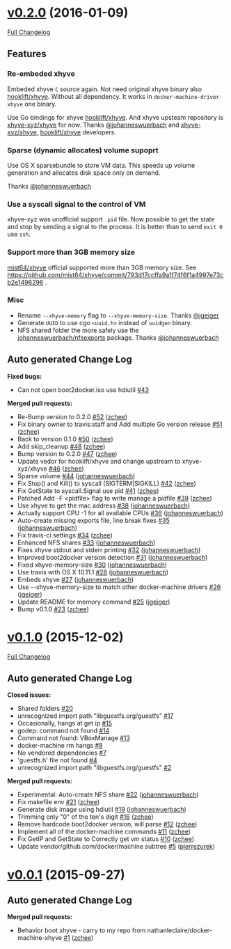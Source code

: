 # [v0.2.0](https://github.com/zchee/docker-machine-driver-xhyve/tree/v0.2.0) (2016-01-09)
[Full Changelog](https://github.com/zchee/docker-machine-driver-xhyve/compare/v0.1.0...v0.2.0)

## Features

### Re-embeded xhyve
Embeded xhyve `C` source again. Not need original xhyve binary also [hooklift/xhyve](https://github.com/zchee/xhyve-bindings).
Without all dependency. It works in `docker-machine-driver-xhyve` one binary.

Use Go bindings for xhyve [hooklift/xhyve](https://github.com/hooklift/xhyve).
And xhyve upsteam repository is [xhyve-xyz/xhyve](https://github.com/xhyve-xyz/xhyve) for now.
Thanks [@johanneswuerbach](https://github.com/johanneswuerbach) and [xhyve-xyz/xhyve](https://github.com/xhyve-xyz/xhyve), [hooklift/xhyve](https://github.com/hooklift/xhyve) developers.

### Sparse (dynamic allocates) volume supoprt
Use OS X sparsebundle to store VM data.
This speeds up volume generation and allocates disk space only on demand.

Thanks [@johanneswuerbach](https://github.com/johanneswuerbach)

### Use a syscall signal to the control of VM
xhyve-xyz was unofficial support `.pid` file.
Now possible to get the state and stop by sending a signal to the process.
It is better than to send `exit 0` use `ssh`.

### Support more than 3GB memory size
[mist64/xhyve](https://github.com/mist64/xhyve) official supported more than 3GB memory size.
See https://github.com/mist64/xhyve/commit/793d17ccffa9a1f74f6f1a4997e73cb2e1496296 .


### Misc
- Rename `--xhyve-memory` flag to `--xhyve-memory-size`. Thanks [@jgeiger](https://github.com/jgeiger)
- Generate `UUID` to use cgo `<uuid.h>` instead of `uuidgen` binary.
- NFS shared folder the more safely use the [johanneswuerbach/nfsexports](https://github.com/johanneswuerbach/nfsexports) package. Thanks [@johanneswuerbach](https://github.com/johanneswuerbach)


## Auto generated Change Log

**Fixed bugs:**

- Can not open boot2docker.iso use hdiutil [\#43](https://github.com/zchee/docker-machine-driver-xhyve/issues/43)

**Merged pull requests:**

- Re-Bump version to 0.2.0 [\#52](https://github.com/zchee/docker-machine-driver-xhyve/pull/52) ([zchee](https://github.com/zchee))
- Fix binary owner to travis:staff and Add multiple Go version release [\#51](https://github.com/zchee/docker-machine-driver-xhyve/pull/51) ([zchee](https://github.com/zchee))
- Back to version 0.1.0 [\#50](https://github.com/zchee/docker-machine-driver-xhyve/pull/50) ([zchee](https://github.com/zchee))
- Add skip\_cleanup [\#48](https://github.com/zchee/docker-machine-driver-xhyve/pull/48) ([zchee](https://github.com/zchee))
- Bump version to 0.2.0 [\#47](https://github.com/zchee/docker-machine-driver-xhyve/pull/47) ([zchee](https://github.com/zchee))
- Update vedor for hooklift/xhyve and change upstream to xhyve-xyz/xhyve [\#46](https://github.com/zchee/docker-machine-driver-xhyve/pull/46) ([zchee](https://github.com/zchee))
- Sparse volume [\#44](https://github.com/zchee/docker-machine-driver-xhyve/pull/44) ([johanneswuerbach](https://github.com/johanneswuerbach))
- Fix Stop\(\) and Kill\(\) to syscall \(SIGTERM|SIGKILL\) [\#42](https://github.com/zchee/docker-machine-driver-xhyve/pull/42) ([zchee](https://github.com/zchee))
- Fix GetState to syscall.Signal use pid [\#41](https://github.com/zchee/docker-machine-driver-xhyve/pull/41) ([zchee](https://github.com/zchee))
- Patched Add -F \<pidfile\> flag to write manage a pidfile [\#39](https://github.com/zchee/docker-machine-driver-xhyve/pull/39) ([zchee](https://github.com/zchee))
- Use xhyve to get the mac address [\#38](https://github.com/zchee/docker-machine-driver-xhyve/pull/38) ([johanneswuerbach](https://github.com/johanneswuerbach))
- Actually support CPU -1 for all available CPUs [\#36](https://github.com/zchee/docker-machine-driver-xhyve/pull/36) ([johanneswuerbach](https://github.com/johanneswuerbach))
- Auto-create missing exports file, line break fixes [\#35](https://github.com/zchee/docker-machine-driver-xhyve/pull/35) ([johanneswuerbach](https://github.com/johanneswuerbach))
- Fix travis-ci settings [\#34](https://github.com/zchee/docker-machine-driver-xhyve/pull/34) ([zchee](https://github.com/zchee))
- Enhanced NFS shares [\#33](https://github.com/zchee/docker-machine-driver-xhyve/pull/33) ([johanneswuerbach](https://github.com/johanneswuerbach))
- Fixes xhyve stdout and stderr printing [\#32](https://github.com/zchee/docker-machine-driver-xhyve/pull/32) ([johanneswuerbach](https://github.com/johanneswuerbach))
- Improved boot2docker version detection [\#31](https://github.com/zchee/docker-machine-driver-xhyve/pull/31) ([johanneswuerbach](https://github.com/johanneswuerbach))
- Fixed xhyve-memory-size [\#30](https://github.com/zchee/docker-machine-driver-xhyve/pull/30) ([johanneswuerbach](https://github.com/johanneswuerbach))
- Use travis with OS X 10.11.1 [\#28](https://github.com/zchee/docker-machine-driver-xhyve/pull/28) ([johanneswuerbach](https://github.com/johanneswuerbach))
- Embeds xhyve [\#27](https://github.com/zchee/docker-machine-driver-xhyve/pull/27) ([johanneswuerbach](https://github.com/johanneswuerbach))
- Use --xhyve-memory-size to match other docker-machine drivers [\#26](https://github.com/zchee/docker-machine-driver-xhyve/pull/26) ([jgeiger](https://github.com/jgeiger))
- Update README for memory command [\#25](https://github.com/zchee/docker-machine-driver-xhyve/pull/25) ([jgeiger](https://github.com/jgeiger))
- Bump v0.1.0 [\#23](https://github.com/zchee/docker-machine-driver-xhyve/pull/23) ([zchee](https://github.com/zchee))


# [v0.1.0](https://github.com/zchee/docker-machine-driver-xhyve/tree/v0.1.0) (2015-12-02)
[Full Changelog](https://github.com/zchee/docker-machine-driver-xhyve/compare/v0.0.1...v0.1.0)

## Auto generated Change Log

**Closed issues:**

- Shared folders [\#20](https://github.com/zchee/docker-machine-driver-xhyve/issues/20)
- unrecognized import path "libguestfs.org/guestfs" [\#17](https://github.com/zchee/docker-machine-driver-xhyve/issues/17)
- Occasionally, hangs at get ip [\#15](https://github.com/zchee/docker-machine-driver-xhyve/issues/15)
- godep: command not found [\#14](https://github.com/zchee/docker-machine-driver-xhyve/issues/14)
- Command not found: VBoxManage [\#13](https://github.com/zchee/docker-machine-driver-xhyve/issues/13)
- docker-machine rm hangs [\#8](https://github.com/zchee/docker-machine-driver-xhyve/issues/8)
- No vendored dependencies [\#7](https://github.com/zchee/docker-machine-driver-xhyve/issues/7)
- 'guestfs.h' file not found [\#4](https://github.com/zchee/docker-machine-driver-xhyve/issues/4)
- unrecognized import path "libguestfs.org/guestfs" [\#2](https://github.com/zchee/docker-machine-driver-xhyve/issues/2)

**Merged pull requests:**

- Experimental: Auto-create NFS share [\#22](https://github.com/zchee/docker-machine-driver-xhyve/pull/22) ([johanneswuerbach](https://github.com/johanneswuerbach))
- Fix makefile env [\#21](https://github.com/zchee/docker-machine-driver-xhyve/pull/21) ([zchee](https://github.com/zchee))
- Generate disk image using hdiutil [\#19](https://github.com/zchee/docker-machine-driver-xhyve/pull/19) ([johanneswuerbach](https://github.com/johanneswuerbach))
- Trimming only "0" of the ten's digit [\#16](https://github.com/zchee/docker-machine-driver-xhyve/pull/16) ([zchee](https://github.com/zchee))
- Remove hardcode boot2docker version, will parse [\#12](https://github.com/zchee/docker-machine-driver-xhyve/pull/12) ([zchee](https://github.com/zchee))
- Implement all of the docker-machine commands [\#11](https://github.com/zchee/docker-machine-driver-xhyve/pull/11) ([zchee](https://github.com/zchee))
- Fix GetIP and GetState to Correctly get vm status [\#10](https://github.com/zchee/docker-machine-driver-xhyve/pull/10) ([zchee](https://github.com/zchee))
- Update vendor/github.com/docker/machine subtree [\#5](https://github.com/zchee/docker-machine-driver-xhyve/pull/5) ([pierrezurek](https://github.com/pierrezurek))


# [v0.0.1](https://github.com/zchee/docker-machine-driver-xhyve/tree/v0.0.1) (2015-09-27)

## Auto generated Change Log

**Merged pull requests:**

- Behavior boot xhyve - carry to my repo from nathanleclaire/docker-machine-xhyve [\#1](https://github.com/zchee/docker-machine-driver-xhyve/pull/1) ([zchee](https://github.com/zchee))
